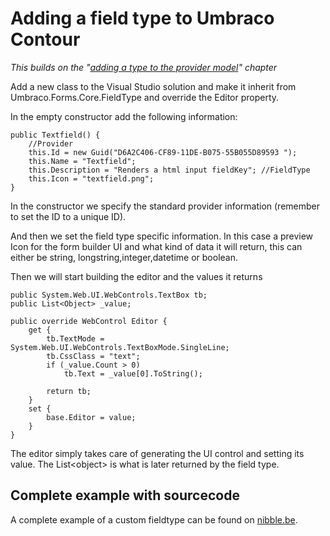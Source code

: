 # Adding a field type to Umbraco Contour #

*This builds on the "[adding a type to the provider model](Adding-a-Type.md)" chapter*

Add a new class to the Visual Studio solution and make it inherit from Umbraco.Forms.Core.FieldType and override the Editor property.

In the empty constructor add the following information:

	public Textfield() { 
		//Provider 
		this.Id = new Guid("D6A2C406-CF89-11DE-B075-55B055D89593 "); 
		this.Name = "Textfield"; 
		this.Description = "Renders a html input fieldKey"; //FieldType 
		this.Icon = "textfield.png";
	}

In the constructor we specify the standard provider information (remember to set the ID to a unique ID).

And then we set the field type specific information. In this case a preview Icon for the form builder UI and what kind of data it will return, this can either be string, longstring,integer,datetime or boolean.

Then we will start building the editor and the values it returns

	public System.Web.UI.WebControls.TextBox tb; 
	public List<Object> _value; 

	public override WebControl Editor { 
		get { 
			tb.TextMode = System.Web.UI.WebControls.TextBoxMode.SingleLine; 
			tb.CssClass = "text"; 
			if (_value.Count > 0) 
				tb.Text = _value[0].ToString(); 
			
			return tb; 
		} 
		set { 
			base.Editor = value; 
		} 
	}
The editor simply takes care of generating the UI control and setting its value. The List&lt;object> is what is later returned by the field type.

## Complete example with sourcecode
A complete example of a custom fieldtype can be found on [nibble.be](http://www.nibble.be/?p=89).